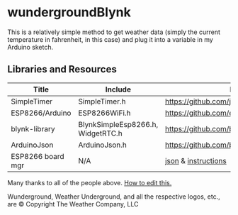 # wundergroundBlynk
This is a relatively simple method to get weather data (simply the current temperature in fahrenheit, in this case) and plug it into a variable in my Arduino sketch.

## Libraries and Resources

Title | Include | Link
------|---------|------
SimpleTimer | SimpleTimer.h | https://github.com/jfturcot/SimpleTimer
ESP8266/Arduino | ESP8266WiFi.h | https://github.com/esp8266/Arduino
blynk-library | BlynkSimpleEsp8266.h, WidgetRTC.h | https://github.com/blynkkk/blynk-library
ArduinoJson | ArduinoJson.h | https://github.com/bblanchon/ArduinoJson
ESP8266 board mgr | N/A | [json](http://arduino.esp8266.com/stable/package_esp8266com_index.json) & [instructions](https://github.com/esp8266/Arduino#installing-with-boards-manager)

Many thanks to all of the people above. [How to edit this.](https://guides.github.com/features/mastering-markdown/)

Wunderground, Weather Underground, and all the respective logos, etc., are © Copyright The Weather Company, LLC
